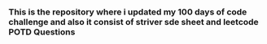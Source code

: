### This is the repository where i updated my 100 days of code challenge and also it consist of striver sde sheet and leetcode POTD Questions
